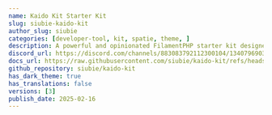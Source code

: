```yaml
---
name: Kaido Kit Starter Kit 
slug: siubie-kaido-kit
author_slug: siubie
categories: [developer-tool, kit, spatie, theme, ]
description: A powerful and opinionated FilamentPHP starter kit designed to accelerate your admin panel development. Kaido Kit provides a robust foundation with pre-configured plugins, configuration and best practices for building feature-rich admin interfaces.
discord_url: https://discord.com/channels/883083792112300104/1340796903931248670
docs_url: https://raw.githubusercontent.com/siubie/kaido-kit/refs/heads/main/README.md
github_repository: siubie/kaido-kit
has_dark_theme: true
has_translations: false
versions: [3]
publish_date: 2025-02-16
---
```

